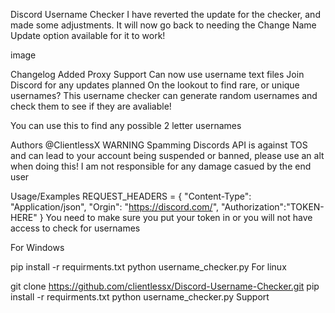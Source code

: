 Discord Username Checker
I have reverted the update for the checker, and made some adjustments. It will now go back to needing the Change Name Update option available for it to work!

image

Changelog
Added Proxy Support
Can now use username text files
Join Discord for any updates planned
On the lookout to find rare, or unique usernames? This username checker can generate random usernames and check them to see if they are avaliable!

You can use this to find any possible 2 letter usernames

Authors
@ClientlessX
WARNING
Spamming Discords API is against TOS and can lead to your account being suspended or banned, please use an alt when doing this! I am not responsible for any damage casued by the end user

Usage/Examples
REQUEST_HEADERS = {
    "Content-Type": "Application/json",
    "Orgin": "https://discord.com/",
    "Authorization":"TOKEN-HERE"
}
You need to make sure you put your token in or you will not have access to check for usernames

For Windows

pip install -r requirments.txt
python username_checker.py
For linux

git clone https://github.com/clientlessx/Discord-Username-Checker.git
pip install -r requirments.txt
python username_checker.py
Support
